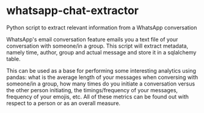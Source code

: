 # whatsapp-chat-extractor
Python script to extract relevant information from a WhatsApp conversation

WhatsApp's email conversation feature emails you a text file of your conversation with someone/in a group. This script will extract metadata, namely time, author, group and actual message and store it in a sqlalchemy table.

This can be used as a base for performing some interesting analytics using pandas: what is the average length of your messages when conversing with someone/in a group, how many times do you initiate a conversation versus the other person initiating, the timings/frequency of your messages, frequency of your emojis, etc. All of these metrics can be found out with respect to a person or as an overall measure.
